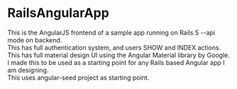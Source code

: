 # RailsAngularApp

This is the AngularJS frontend of a sample app running on Rails 5 --api mode on backend.  
This has full authentication system, and users SHOW and INDEX actions.  
This has full material design UI using the Angular Material library by Google.  
I made this to be used as a starting point for any Rails based Angular app I am designing.  
This uses angular-seed project as starting point.
